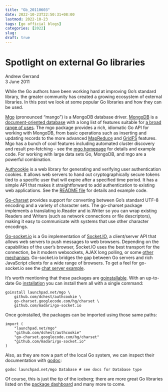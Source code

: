 ```yaml
---
title: "Gb_20110603"
date: 2022-10-23T22:50:31+08:00
lastmod: 2022-10-23
tags: [go official blogs]
categories: [2022]
slug: 
draft: true
---
```

# Spotlight on external Go libraries

Andrew Gerrand  
3 June 2011

While the Go authors have been working hard at improving Go’s standard library, the greater community has created a growing ecosystem of external libraries. In this post we look at some popular Go libraries and how they can be used.

[Mgo](http://labix.org/mgo) (pronounced “mango”) is a MongoDB database driver. [MongoDB](http://www.mongodb.org/) is a [document-oriented database](http://en.wikipedia.org/wiki/Document-oriented_database) with a long list of features suitable for [a broad range of uses](http://www.mongodb.org/display/DOCS/Use%2BCases). The mgo package provides a rich, idiomatic Go API for working with MongoDB, from basic operations such as inserting and updating records to the more advanced [MapReduce](http://www.mongodb.org/display/DOCS/MapReduce) and [GridFS](http://www.mongodb.org/display/DOCS/GridFS) features. Mgo has a bunch of cool features including automated cluster discovery and result pre-fetching - see the [mgo homepage](http://labix.org/mgo) for details and example code. For working with large data sets Go, MongoDB, and mgo are a powerful combination.

[Authcookie](https://github.com/dchest/authcookie) is a web library for generating and verifying user authentication cookies. It allows web servers to hand out cryptographically secure tokens tied to a specific user that will expire after a specified time period. It has a simple API that makes it straightforward to add authentication to existing web applications. See the [README file](https://github.com/dchest/authcookie/blob/master/README.md) for details and example code.

[Go-charset](http://code.google.com/p/go-charset) provides support for converting between Go’s standard UTF-8 encoding and a variety of character sets. The go-charset package implements a translating io.Reader and io.Writer so you can wrap existing Readers and Writers (such as network connections or file descriptors), making it easy to communicate with systems that use other character encodings.

[Go-socket.io](https://github.com/madari/go-socket.io) is a Go implementation of [Socket.IO](http://socket.io/), a client/server API that allows web servers to push messages to web browsers. Depending on the capabilities of the user’s browser, Socket.IO uses the best transport for the connection, be it modern websockets, AJAX long polling, or some [other mechanism](http://socket.io/#transports). Go-socket.io bridges the gap between Go servers and rich JavaScript clients for a wide range of browsers. To get a feel for go-socket.io see the [chat server example](https://github.com/madari/go-socket.io/blob/master/example/example.go).

It’s worth mentioning that these packages are [goinstallable](https://go.dev/cmd/goinstall/). With an up-to-date Go [installation](https://go.dev/doc/install.html) you can install them all with a single command:

```
goinstall launchpad.net/mgo \
    github.com/dchest/authcookie \
    go-charset.googlecode.com/hg/charset \
    github.com/madari/go-socket.io
```

Once goinstalled, the packages can be imported using those same paths:

```
import (
    "launchpad.net/mgo"
    "github.com/dchest/authcookie"
    "go-charset.googlecode.com/hg/charset"
    "github.com/madari/go-socket.io"
)
```

Also, as they are now a part of the local Go system, we can inspect their documentation with [godoc](https://go.dev/cmd/godoc/):

```
godoc launchpad.net/mgo Database # see docs for Database type
```

Of course, this is just the tip of the iceberg; there are more great Go libraries listed on the [package dashboard](http://godashboard.appspot.com/package) and many more to come.
